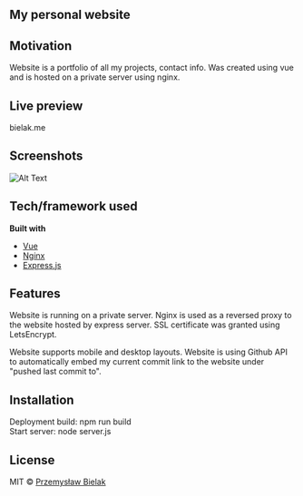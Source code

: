 ## My personal website

## Motivation
Website is a portfolio of all my projects, contact info. Was created using vue and is hosted on a private server using nginx.

## Live preview
bielak.me
 
## Screenshots
![Alt Text](https://i.imgur.com/atRYCTd.gif)

## Tech/framework used

<b>Built with</b>
- [Vue](https://vuejs.org/)
- [Nginx](https://www.nginx.com/)
- [Express.js](https://expressjs.com/)

## Features
Website is running on a private server.
Nginx is used as a reversed proxy to the website hosted by express server.
SSL certificate was granted using LetsEncrypt.  

Website supports mobile and desktop layouts.
Website is using Github API to automatically embed my current commit link to the website under "pushed last commit to".

## Installation
Deployment build: npm run build  
Start server: node server.js


## License
MIT © [Przemysław Bielak]()